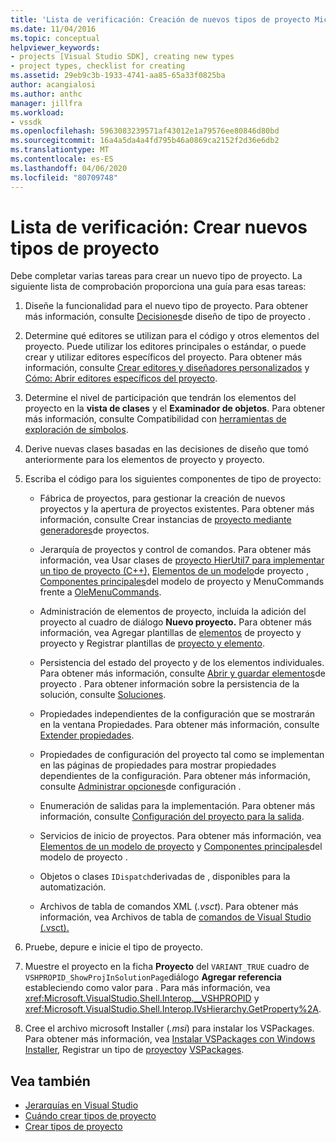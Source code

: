 ```yaml
---
title: 'Lista de verificación: Creación de nuevos tipos de proyecto Microsoft Docs'
ms.date: 11/04/2016
ms.topic: conceptual
helpviewer_keywords:
- projects [Visual Studio SDK], creating new types
- project types, checklist for creating
ms.assetid: 29eb9c3b-1933-4741-aa85-65a33f0825ba
author: acangialosi
ms.author: anthc
manager: jillfra
ms.workload:
- vssdk
ms.openlocfilehash: 5963083239571af43012e1a79576ee80846d80bd
ms.sourcegitcommit: 16a4a5da4a4fd795b46a0869ca2152f2d36e6db2
ms.translationtype: MT
ms.contentlocale: es-ES
ms.lasthandoff: 04/06/2020
ms.locfileid: "80709748"
---
```

# <a name="checklist-create-new-project-types"></a>Lista de verificación: Crear nuevos tipos de proyecto
Debe completar varias tareas para crear un nuevo tipo de proyecto. La siguiente lista de comprobación proporciona una guía para esas tareas:

1. Diseñe la funcionalidad para el nuevo tipo de proyecto. Para obtener más información, consulte [Decisiones](../../extensibility/internals/project-type-design-decisions.md)de diseño de tipo de proyecto .

2. Determine qué editores se utilizan para el código y otros elementos del proyecto. Puede utilizar los editores principales o estándar, o puede crear y utilizar editores específicos del proyecto. Para obtener más información, consulte [Crear editores y diseñadores personalizados](../../extensibility/creating-custom-editors-and-designers.md) y [Cómo: Abrir editores específicos del proyecto](../../extensibility/how-to-open-project-specific-editors.md).

3. Determine el nivel de participación que tendrán los elementos del proyecto en la **vista de clases** y el **Examinador de objetos**. Para obtener más información, consulte Compatibilidad con [herramientas de exploración de símbolos](../../extensibility/internals/supporting-symbol-browsing-tools.md).

4. Derive nuevas clases basadas en las decisiones de diseño que tomó anteriormente para los elementos de proyecto y proyecto.

5. Escriba el código para los siguientes componentes de tipo de proyecto:

    - Fábrica de proyectos, para gestionar la creación de nuevos proyectos y la apertura de proyectos existentes. Para obtener más información, consulte Crear instancias de [proyecto mediante generadores](../../extensibility/internals/creating-project-instances-by-using-project-factories.md)de proyectos.

    - Jerarquía de proyectos y control de comandos. Para obtener más información, vea Usar clases de [proyecto HierUtil7 para implementar un tipo de proyecto (C++),](https://msdn.microsoft.com/library/a5c16a09-94a2-46ef-87b5-35b815e2f346) [Elementos de un modelo](../../extensibility/internals/elements-of-a-project-model.md)de proyecto , [Componentes principales](../../extensibility/internals/project-model-core-components.md)del modelo de proyecto y MenuCommands frente a [OleMenuCommands](/visualstudio/extensibility/menucommands-vs-olemenucommands?view=vs-2015).

    - Administración de elementos de proyecto, incluida la adición del proyecto al cuadro de diálogo **Nuevo proyecto.** Para obtener más información, vea Agregar plantillas de [elementos](../../extensibility/internals/adding-project-and-project-item-templates.md) de proyecto y proyecto y Registrar plantillas de [proyecto y elemento](../../extensibility/internals/registering-project-and-item-templates.md).

    - Persistencia del estado del proyecto y de los elementos individuales. Para obtener más información, consulte [Abrir y guardar elementos](../../extensibility/internals/opening-and-saving-project-items.md)de proyecto . Para obtener información sobre la persistencia de la solución, consulte [Soluciones](../../extensibility/internals/solutions-overview.md).

    - Propiedades independientes de la configuración que se mostrarán en la ventana Propiedades. Para obtener más información, consulte [Extender propiedades](../../extensibility/internals/extending-properties.md).

    - Propiedades de configuración del proyecto tal como se implementan en las páginas de propiedades para mostrar propiedades dependientes de la configuración. Para obtener más información, consulte [Administrar opciones](../../extensibility/internals/managing-configuration-options.md)de configuración .

    - Enumeración de salidas para la implementación. Para obtener más información, consulte [Configuración del proyecto para la salida](../../extensibility/internals/project-configuration-for-output.md).

    - Servicios de inicio de proyectos. Para obtener más información, vea [Elementos de un modelo de proyecto](../../extensibility/internals/elements-of-a-project-model.md) y [Componentes principales](../../extensibility/internals/project-model-core-components.md)del modelo de proyecto .

    - Objetos o clases `IDispatch`derivadas de , disponibles para la automatización.

    - Archivos de tabla de comandos XML (*.vsct*). Para obtener más información, vea Archivos de tabla de [comandos de Visual Studio (.vsct).](../../extensibility/internals/visual-studio-command-table-dot-vsct-files.md)

6. Pruebe, depure e inicie el tipo de proyecto.

7. Muestre el proyecto en la ficha **Proyecto** del `VARIANT_TRUE` cuadro de `VSHPROPID_ShowProjInSolutionPage`diálogo **Agregar referencia** estableciendo como valor para . Para más información, vea <xref:Microsoft.VisualStudio.Shell.Interop.__VSHPROPID> y <xref:Microsoft.VisualStudio.Shell.Interop.IVsHierarchy.GetProperty%2A>.

8. Cree el archivo microsoft Installer (*.msi*) para instalar los VSPackages. Para obtener más información, vea [Instalar VSPackages con Windows Installer](../../extensibility/internals/installing-vspackages-with-windows-installer.md), Registrar un tipo de [proyecto](../../extensibility/internals/registering-a-project-type.md)y [VSPackages](../../extensibility/internals/vspackages.md).

## <a name="see-also"></a>Vea también
- [Jerarquías en Visual Studio](../../extensibility/internals/hierarchies-in-visual-studio.md)
- [Cuándo crear tipos de proyecto](../../extensibility/internals/when-to-create-project-types.md)
- [Crear tipos de proyecto](../../extensibility/internals/creating-project-types.md)

